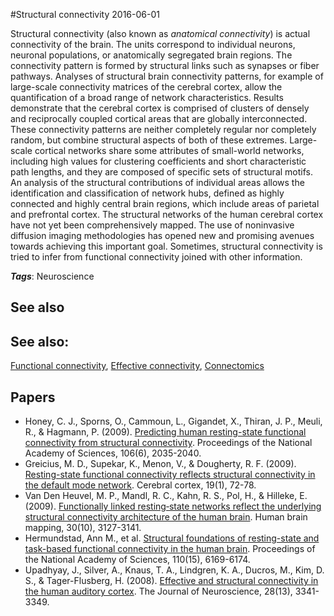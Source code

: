 
#Structural connectivity
2016-06-01

Structural connectivity (also known as *anatomical connectivity*) is actual connectivity of the brain. The units correspond to individual neurons, neuronal populations, or anatomically segregated brain regions. The connectivity pattern is formed by structural links such as synapses or fiber pathways.
Analyses of structural brain connectivity patterns, for example of large-scale connectivity matrices of the cerebral cortex, allow the quantification of a broad range of network characteristics. Results demonstrate that the cerebral cortex is comprised of clusters of densely and reciprocally coupled cortical areas that are globally interconnected. These connectivity patterns are neither completely regular nor completely random, but combine structural aspects of both of these extremes. Large-scale cortical networks share some attributes of small-world networks, including high values for clustering coefficients and short characteristic path lengths, and they are composed of specific sets of structural motifs. An analysis of the structural contributions of individual areas allows the identification and classification of network hubs, defined as highly connected and highly central brain regions, which include areas of parietal and prefrontal cortex. The structural networks of the human cerebral cortex have not yet been comprehensively mapped. The use of noninvasive diffusion imaging methodologies has opened new and promising avenues towards achieving this important goal.
Sometimes, structural connectivity is tried to infer from functional connectivity joined with other information.

***Tags***: Neuroscience

## See also
## See also:
[Functional connectivity](/functional_connectivity), [Effective connectivity](/effective_connectivity), [Connectomics](/connectomics)
## Papers
* Honey, C. J., Sporns, O., Cammoun, L., Gigandet, X., Thiran, J. P., Meuli, R., & Hagmann, P. (2009). [Predicting human resting-state functional connectivity from structural connectivity](http://www.pnas.org/content/106/6/2035.full). Proceedings of the National Academy of Sciences, 106(6), 2035-2040.
* Greicius, M. D., Supekar, K., Menon, V., & Dougherty, R. F. (2009). [Resting-state functional connectivity reflects structural connectivity in the default mode network](http://cercor.oxfordjournals.org/content/19/1/72.full). Cerebral cortex, 19(1), 72-78.
* Van Den Heuvel, M. P., Mandl, R. C., Kahn, R. S., Pol, H., & Hilleke, E. (2009). [Functionally linked resting‐state networks reflect the underlying structural connectivity architecture of the human brain](http://certification.m.eeginfo.com/research/pdfs/Functionally-Linked-Resting-State-Networks.pdf). Human brain mapping, 30(10), 3127-3141.
* Hermundstad, Ann M., et al. [Structural foundations of resting-state and task-based functional connectivity in the human brain](http://www.pnas.org/content/110/15/6169.full). Proceedings of the National Academy of Sciences, 110(15), 6169-6174.
* Upadhyay, J., Silver, A., Knaus, T. A., Lindgren, K. A., Ducros, M., Kim, D. S., & Tager-Flusberg, H. (2008). [Effective and structural connectivity in the human auditory cortex](http://www.jneurosci.org/content/28/13/3341.long). The Journal of Neuroscience, 28(13), 3341-3349.


